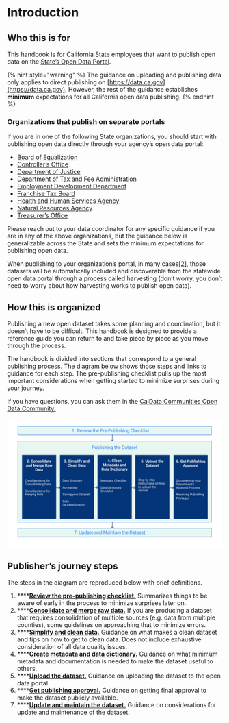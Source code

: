 # Introduction

## Who this is for

This handbook is for California State employees that want to publish open data on the [State’s Open Data Portal](https://data.ca.gov). 

{% hint style="warning" %}
The guidance on uploading and publishing data only applies to direct publishing on [https://data.ca.gov](https://data.ca.gov). However, the rest of the guidance establishes **minimum** expectations for all California open data publishing.
{% endhint %}





### Organizations that publish on separate portals

If you are in one of the following State organizations, you should start with publishing open data directly through your agency’s open data portal:

* [Board of Equalization](https://www.boe.ca.gov/dataportal/)
* [Controller’s Office](https://bythenumbers.sco.ca.gov/browse)
* [Department of Justice](https://openjustice.doj.ca.gov/data)
* [Department of Tax and Fee Administration](https://www.cdtfa.ca.gov/DataPortal/index.htm)
* [Employment Development Department](https://data.edd.ca.gov)
* [Franchise Tax Board](https://data.ftb.ca.gov)
* [Health and Human Services Agency](https://data.chhs.ca.gov)
* [Natural Resources Agency](https://data.cnra.ca.gov)
* [Treasurer’s Office](https://debtwatch.treasurer.ca.gov)

Please reach out to your data coordinator for any specific guidance if you are in any of the above organizations, but the guidance below is generalizable across the State and sets the minimum expectations for publishing open data.

When publishing to your organization’s portal, in many cases[\[2\]](broken-reference), those datasets will be automatically included and discoverable from the statewide open data portal through a process called harvesting (don’t worry, you don’t need to worry about how harvesting works to publish open data).

## How this is organized

Publishing a new open dataset takes some planning and coordination, but it doesn’t have to be difficult. This handbook is designed to provide a reference guide you can return to and take piece by piece as you move through the process.

The handbook is divided into sections that correspond to a general publishing process. The diagram below shows those steps and links to guidance for each step. The pre-publishing checklist pulls up the most important considerations when getting started to minimize surprises during your journey.

If you have questions, you can ask them in the [CalData Communities Open Data Community.](https://teams.microsoft.com/l/channel/19%3a037b34f454d94a9fa7f6aa964c052af4%40thread.tacv2/Open%20Data?groupId=0f45987a-e632-4e93-be66-ebfd6079e926\&tenantId=68a88534-151d-4e79-8046-09be7890656c)

![](.gitbook/assets/0.png)

## Publisher’s journey steps

The steps in the diagram are reproduced below with brief definitions.

1. ****[**Review the pre-publishing checklist.**](review-the-pre-publishing-checklist.md) Summarizes things to be aware of early in the process to minimize surprises later on.
2. ****[**Consolidate and merge raw data.**](consolidate-and-merge-raw-data.md) If you are producing a dataset that requires consolidation of multiple sources (e.g. data from multiple counties), some guidelines on approaching that to minimize errors.
3. ****[**Simplify and clean data.**](simplify-and-clean-data.md) Guidance on what makes a clean dataset and tips on how to get to clean data. Does not include exhaustive consideration of all data quality issues.
4. ****[**Create metadata and data dictionary.**](create-metadata-and-data-dictionary.md) Guidance on what minimum metadata and documentation is needed to make the dataset useful to others.
5. ****[**Upload the dataset.**](upload-the-dataset.md) Guidance on uploading the dataset to the open data portal.
6. ****[**Get publishing approval.**](get-publishing-approval.md) Guidance on getting final approval to make the dataset publicly available.
7. ****[**Update and maintain the dataset.**](update-and-maintain-the-dataset.md) Guidance on considerations for update and maintenance of the dataset.
